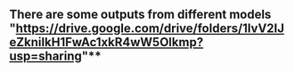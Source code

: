## There are some outputs from different models "https://drive.google.com/drive/folders/1IvV2IJeZkniIkH1FwAc1xkR4wW5Olkmp?usp=sharing"**
